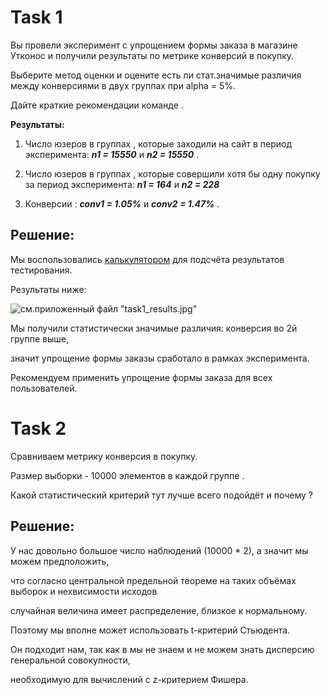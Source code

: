 # Task 1

Вы провели эксперимент c упрощением формы заказа в магазине Утконос и получили результаты по метрике конверсий в покупку. 

Выберите метод оценки и оцените есть ли стат.значимые различия между конверсиями в двух группах при alpha = 5%. 

Дайте краткие рекомендации команде .

**Результаты:** 

1) Число юзеров в группах , которые заходили на сайт в период эксперимента: ***n1 = 15550*** и ***n2 = 15550*** . 

2) Число юзеров в группах , которые совершили хотя бы одну покупку за период эксперимента: ***n1 = 164*** и ***n2 = 228***

3) Конверсии : ***conv1 = 1.05%*** и ***conv2 = 1.47%*** .

## Решение:

Мы воспользовались [калькулятором](https://abtestguide.com/calc/) для подсчёта результатов тестирования.

Результаты ниже:

![см.приложенный файл "task1_results.jpg"](https://github.com/edukambarov/AB_testing_/new/main/screens_hw_sem5/task1_results.jpg)

Мы получили статистически значимые различия: конверсия во 2й группе выше,

значит упрощение формы заказы сработало в рамках эксперимента.

Рекомендуем применить упрощение формы заказа для всех пользователей.



# Task 2

Сравниваем метрику конверсия в покупку. 

Размер выборки - 10000 элементов в каждой группе . 

Какой статистический критерий тут лучше всего подойдёт и почему ?


## Решение:

У нас довольно большое число наблюдений (10000 * 2), а значит мы можем предположить,

что согласно центральной предельной теореме на таких объёмах выборок и нехвисимости исходов

случайная величина  имеет распределение, близкое к нормальному.

Поэтому мы вполне может использовать t-критерий Стьюдента.

Он подходит нам, так как в мы не знаем и не можем знать дисперсию генеральной совокупности,

необходимую для вычислений с z-критерием Фишера.


